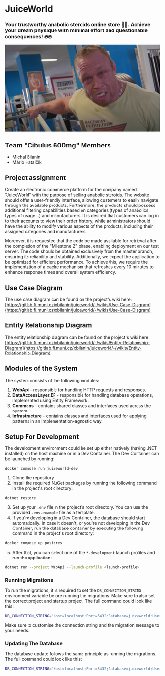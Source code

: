 # JuiceWorld

### Your trustworthy anabolic steroids online store 💪💪. Achieve your dream physique with minimal effort and questionable consequences! 🔥🔥

![Juice World Mascot](assets/grznar.jpg "Achieve your dream physique with minimal effort and questionable consequences!")

## Team "Cibulus 600mg" Members

* Michal Bilanin
* Mário Hatalčík

## Project assignment

Create an electronic commerce platform for the company named "JuiceWorld" with the purpose of selling anabolic steroids.
The website should offer a user-friendly interface, allowing customers to easily navigate through the available
products. Furthermore, the products should possess additional filtering capabilities based on categories (types of
anabolics, types of usage...) and manufacturers. It is desired that customers can log in to their accounts to view their
order history, while administrators should have the ability to modify various aspects of the products, including their
assigned categories and manufacturers.

Moreover, it is requested that the code be made available for retrieval after the completion of the "Milestone 2" phase,
enabling deployment on our test server. The code should be obtained exclusively from the master branch, ensuring its
reliability and stability. Additionally, we expect the application to be optimized for efficient performance. To achieve
this, we require the implementation of a cache mechanism that refreshes every 10 minutes to enhance response times and
overall system efficiency.

## Use Case Diagram

The use case diagram can be found on the project's wiki
here: [https://gitlab.fi.muni.cz/xbilanin/juiceworld/-/wikis/Use-Case-Diagram](https://gitlab.fi.muni.cz/xbilanin/juiceworld/-/wikis/Use-Case-Diagram)

## Entity Relationship Diagram

The entity relationship diagram can be found on the project's wiki
here: [https://gitlab.fi.muni.cz/xbilanin/juiceworld/-/wikis/Entity-Relationship-Diagram](https://gitlab.fi.muni.cz/xbilanin/juiceworld/-/wikis/Entity-Relationship-Diagram)

## Modules of the System

The system consists of the following modules:

1. **WebApi** - responsible for handling HTTP requests and responses.
2. **DataAccessLayer.EF** - responsible for handling database operations, implemented using Entity Framework.
3. **Commons** - contains shared classes and interfaces used across the system.
4. **Infrastructure** - contains classes and interfaces used for applying patterns in an implementation-agnostic way.

## Setup For Development

The development environment could be set up either natively (having .NET installed) on the host machine or in a Dev
Container.
The Dev Container can be launched by running:

```bash
docker compose run juiceworld-dev
```

1. Clone the repository
2. Install the required NuGet packages by running the following command in the project's root directory:

```bash
dotnet restore
```

3. Set up your `.env` file in the project's root directory. You can use the provided `.env.example` file as a template.
4. If you're developing in a Dev Container, the database should start automatically. In case it doesn't, or you're not
   developing in the Dev Container, run the database container by executing the following command in the project's root
   directory:

```bash
docker compose up postgres
```

5. After that, you can select one of the `*-development` launch profiles and run the application:

```bash
dotnet run --project WebApi --launch-profile <launch-profile>
```

### Running Migrations

To run the migrations, it is required to set the `DB_CONNECTION_STRING` environment variable before running the
migrations.
Make sure to also set the correct project and startup project. The full command could look like this:

```bash
DB_CONNECTION_STRING="Host=localhost;Port=5432;Database=juiceworld;Username=postgres;Password=postgres" JWT_SECRET='bAafd@A7d9#@F4*V!LHZs#ebKQrkE6pad2f3kj34c3dXy@' dotnet ef migrations add <message> --project DataAccessLayer.EF --startup-project WebApi
```

Make sure to customise the connection string and the migration message to your needs.

### Updating The Database

The database update follows the same principle as running the migrations. The full command could look like this:

```bash
DB_CONNECTION_STRING="Host=localhost;Port=5432;Database=juiceworld;Username=postgres;Password=postgres" JWT_SECRET='bAafd@A7d9#@F4*V!LHZs#ebKQrkE6pad2f3kj34c3dXy@' dotnet ef database update --project DataAccessLayer.EF --startup-project WebApi
```
